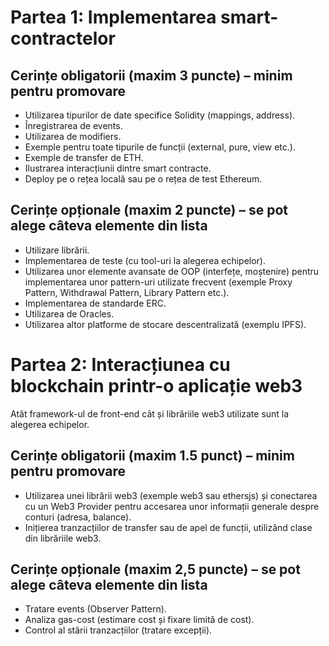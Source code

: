 # Partea 1: Implementarea smart-contractelor

## Cerințe obligatorii (maxim 3 puncte) – minim pentru promovare
- Utilizarea tipurilor de date specifice Solidity (mappings, address).
- Înregistrarea de events.
- Utilizarea de modifiers.
- Exemple pentru toate tipurile de funcții (external, pure, view etc.).
- Exemple de transfer de ETH.
- Ilustrarea interacțiunii dintre smart contracte.
- Deploy pe o rețea locală sau pe o rețea de test Ethereum.

## Cerințe opționale (maxim 2 puncte) – se pot alege câteva elemente din lista
- Utilizare librării.
- Implementarea de teste (cu tool-uri la alegerea echipelor).
- Utilizarea unor elemente avansate de OOP (interfețe, moștenire) pentru implementarea unor pattern-uri utilizate frecvent (exemple Proxy Pattern, Withdrawal Pattern, Library Pattern etc.).
- Implementarea de standarde ERC.
- Utilizarea de Oracles.
- Utilizarea altor platforme de stocare descentralizată (exemplu IPFS).

# Partea 2: Interacțiunea cu blockchain printr-o aplicație web3

Atât framework-ul de front-end cât și librăriile web3 utilizate sunt la alegerea echipelor.

## Cerințe obligatorii (maxim 1.5 punct) – minim pentru promovare
- Utilizarea unei librării web3 (exemple web3 sau ethersjs) și conectarea cu un Web3 Provider pentru accesarea unor informații generale despre conturi (adresa, balance).
- Inițierea tranzacțiilor de transfer sau de apel de funcții, utilizând clase din librăriile web3.

## Cerințe opționale (maxim 2,5 puncte) – se pot alege câteva elemente din lista
- Tratare events (Observer Pattern).
- Analiza gas-cost (estimare cost și fixare limită de cost).
- Control al stării tranzacțiilor (tratare excepții).
